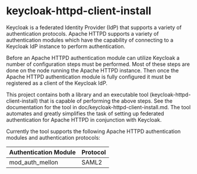 # keycloak-httpd-client-install

Keycloak is a federated Identity Provider (IdP) that supports a
variety of authentication protocols. Apache HTTPD supports a variety
of authentication modules which have the capability of connecting to
a Keycloak IdP instance to perform authentication.

Before an Apache HTTPD authentication module can utilize Keycloak a
number of configuration steps must be performed. Most of these steps
are done on the node running the Apache HTTPD instance. Then once the
Apache HTTPD authentication module is fully configured it must be
registered as a client of the Keycloak IdP.

This project contains both a library and an executable tool
(keycloak-httpd-client-install) that is capable of performing the
above steps. See the documentation for the tool in
doc/keycloak-httpd-client-install.md. The tool automates and greatly
simplifies the task of setting up federated authentication for Apache
HTTPD in conjunction with Keycloak.

Currently the tool supports the following Apache HTTPD authentication
modules and authentication protocols:

| Authentication Module | Protocol |
|-----------------------|----------|
| mod_auth_mellon       | SAML2    |
